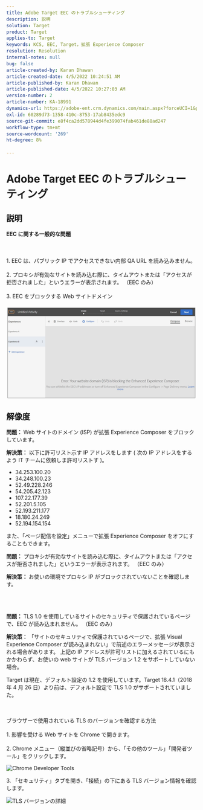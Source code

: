 ```yaml
---
title: Adobe Target EEC のトラブルシューティング
description: 説明
solution: Target
product: Target
applies-to: Target
keywords: KCS, EEC, Target，拡張 Experience Composer
resolution: Resolution
internal-notes: null
bug: false
article-created-by: Karan Dhawan
article-created-date: 4/5/2022 10:24:51 AM
article-published-by: Karan Dhawan
article-published-date: 4/5/2022 10:27:03 AM
version-number: 2
article-number: KA-18991
dynamics-url: https://adobe-ent.crm.dynamics.com/main.aspx?forceUCI=1&pagetype=entityrecord&etn=knowledgearticle&id=b7c7fe9c-cab4-ec11-983f-000d3a5d0d73
exl-id: 60289d73-1358-410c-8753-17ab8435edc9
source-git-commit: e8f4ca2dd578944d4fe399074fab461de88ad247
workflow-type: tm+mt
source-wordcount: '269'
ht-degree: 8%

---
```


# Adobe Target EEC のトラブルシューティング

## 説明

<b>EEC に関する一般的な問題</b><br><br> <br><br>1. EEC は、パブリック IP でアクセスできない内部 QA URL を読み込みません。<br><br>2. プロキシが有効なサイトを読み込む際に、タイムアウトまたは「アクセスが拒否されました」というエラーが表示されます。 （EEC のみ）<br><br>3. EEC をブロックする Web サイトドメイン<br><br>![](assets/___b9c7fe9c-cab4-ec11-983f-000d3a5d0d73___.png)

## 解像度


<b>問題： </b>Web サイトのドメイン (ISP) が拡張 Experience Composer をブロックしています。

<b>解決策：</b> 以下に許可リスト示す IP アドレスをします ( 次の IP アドレスをするよう IT チームに依頼しま許可リストす )。



- 34.253.100.20
- 34.248.100.23
- 52.49.228.246
- 54.205.42.123
- 107.22.177.39
- 52.201.5.105
- 52.193.211.177
- 18.180.24.249
- 52.194.154.154


また、「ページ配信を設定」メニューで拡張 Experience Composer をオフにすることもできます。





<b>問題：</b> プロキシが有効なサイトを読み込む際に、タイムアウトまたは「アクセスが拒否されました」というエラーが表示されます。 （EEC のみ）

<b>解決策： </b>お使いの環境でプロキシ IP がブロックされていないことを確認します。
<br><br> <br><br>


<b>問題： </b>TLS 1.0 を使用しているサイトのセキュリティで保護されているページで、EEC が読み込まれません。 （EEC のみ）

<b>解決策： </b>「サイトのセキュリティで保護されているページで、拡張 Visual Experience Composer が読み込まれない」で前述のエラーメッセージが表示される場合があります。 上記の IP アドレスが許可リストに加えるされているにもかかわらず、お使いの web サイトが TLS バージョン 1.2 をサポートしていない場合。

Target は現在、デフォルト設定の 1.2 を使用しています。Target 18.4.1（2018 年 4 月 26 日）より前は、デフォルト設定で TLS 1.0 がサポートされていました。


<br><br>ブラウザーで使用されている TLS のバージョンを確認する方法<br><br>1. 影響を受ける Web サイトを Chrome で開きます。<br><br>2.<b> </b>Chrome メニュー（縦並びの省略記号）から、「その他のツール」「開発者ツール」をクリックします。


![Chrome Developer Tools](https://experienceleague.adobe.com/docs/target/assets/chrome-developer-tools.png?lang=en)

3. 「セキュリティ」タブを開き、「接続」の下にある TLS バージョン情報を確認します。

![TLS バージョンの詳細](https://experienceleague.adobe.com/docs/target/assets/chrome-tls-version.png?lang=en)
